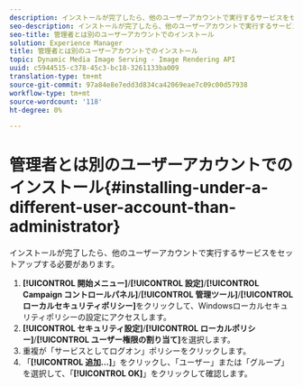 ```yaml
---
description: インストールが完了したら、他のユーザーアカウントで実行するサービスをセットアップする必要があります。
seo-description: インストールが完了したら、他のユーザーアカウントで実行するサービスをセットアップする必要があります。
seo-title: 管理者とは別のユーザーアカウントでのインストール
solution: Experience Manager
title: 管理者とは別のユーザーアカウントでのインストール
topic: Dynamic Media Image Serving - Image Rendering API
uuid: c5944515-c378-45c3-bc18-3261133ba009
translation-type: tm+mt
source-git-commit: 97a84e8e7edd3d834ca42069eae7c09c00d57938
workflow-type: tm+mt
source-wordcount: '118'
ht-degree: 0%

---
```



# 管理者とは別のユーザーアカウントでのインストール{#installing-under-a-different-user-account-than-administrator}

インストールが完了したら、他のユーザーアカウントで実行するサービスをセットアップする必要があります。

1. **[!UICONTROL 開始メニュー]**/**[!UICONTROL 設定]**/**[!UICONTROL Campaign コントロールパネル]**/**[!UICONTROL 管理ツール]**/**[!UICONTROL ローカルセキュリティポリシー]**&#x200B;をクリックして、Windowsローカルセキュリティポリシーの設定にアクセスします。
1. **[!UICONTROL セキュリティ設定]**/**[!UICONTROL ローカルポリシー]**/**[!UICONTROL ユーザー権限の割り当て]**&#x200B;を選択します。
1. 重複が「サービスとしてログオン」ポリシーをクリックします。
1. 「**[!UICONTROL 追加...]**」をクリックし、「ユーザー」または「グループ」を選択して、「**[!UICONTROL OK]**」をクリックして確認します。
